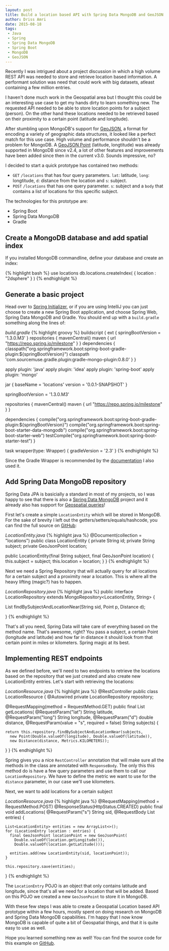 ```yaml
---
layout: post
title: Build a location based API with Spring Data MongoDB and GeoJSON
author: Driss Amri
date: 2015-08-18
tags:
 - Java
 - Spring
 - Spring Data MongoDB
 - Spring Boot
 - MongoDB
 - GeoJSON
---
```

Recently I was intrigued about a project discussion in which a high volume REST API was needed to store and retrieve location based information. A performant solution was need that could work with big datasets, atleast containing a few million entries.

I haven't done much work in the Geospatial area but I thought this could be an interesting use case to get my hands dirty to learn something new.
The requested API needed to be able to store location points for a subject (person). On the other hand these locations needed to be retrieved based on their proximity to a certain point (latitude and longitude).

After stumbling upon MongoDB's support for [GeoJSON](http://geojson.org/), a format for encoding a variety of geographic data structures, it looked like a perfect match for this use case. High volume and performance shouldn't be a problem for MongoDB. A [GeoJSON Point](http://docs.mongodb.org/v3.0/reference/geojson/) (latitude, longtitude) was already supported in MongoDB since v2.4, a lot of other features and improvements have been added since then in the current v3.0. Sounds impressive, no?

I decided to start a quick prototype has contained two methods:

* `GET` `/locations` that has four query parameters. `lat`: latitude, `long`: longtitude, `d`: distance from the location and `s`: subject.
* `POST` `/locations` that has one query parameter. `s`: subject and a `body` that contains a list of locations for this specific subject.

The technologies for this prototype are:

 * Spring Boot
 * Spring Data MongoDB
 * Gradle

## Create a MongoDB database and add spatial index
If you installed MongoDB commandline, define your database and create an index:

{% highlight bash %}
use locations
db.locations.createIndex( { location : "2dsphere" } )
{% endhighlight %}


## Generate a basic project
Head over to [Spring Initializer](https://start.spring.io/), or if you are using IntelliJ you can just choose to create a new Spring Boot application, and choose Spring Web, Spring Data MongoDB and Gradle. You should end up with a `build.gradle` something along the lines of:


_build.gradle_
{% highlight groovy %}
buildscript {
  ext {
    springBootVersion = '1.3.0.M3'
  }
  repositories {
    mavenCentral()
    maven { url "https://repo.spring.io/milestone" }
  }
  dependencies {
    classpath("org.springframework.boot:spring-boot-gradle-plugin:${springBootVersion}")
    classpath 'com.sourcemuse.gradle.plugin:gradle-mongo-plugin:0.8.0'
  }
}

apply plugin: 'java'
apply plugin: 'idea'
apply plugin: 'spring-boot'
apply plugin: 'mongo'

jar {
  baseName = 'locations'
  version = '0.0.1-SNAPSHOT'
}

springBootVersion = '1.3.0.M3'

repositories {
  mavenCentral()
  maven { url "https://repo.spring.io/milestone" }
}

dependencies {
  compile("org.springframework.boot:spring-boot-gradle-plugin:${springBootVersion}")
  compile("org.springframework.boot:spring-boot-starter-data-mongodb")
  compile("org.springframework.boot:spring-boot-starter-web")
  testCompile("org.springframework.boot:spring-boot-starter-test")
}

task wrapper(type: Wrapper) {
  gradleVersion = '2.3'
}
{% endhighlight %}

Since the Gradle Wrapper is recommended by the [documentation](https://docs.gradle.org/current/userguide/gradle_wrapper.html) I also used it.

## Add Spring Data MongoDB repository
Spring Data JPA is basicially a standard in most of my projects, so I was happy to see that there is also a [Spring Data MongoDB](http://projects.spring.io/spring-data-mongodb/) project and it already also has support for [Geospatial queries](http://docs.spring.io/spring-data/data-mongo/docs/current/reference/html/#mongo.geospatial)!

First let's create a simple `LocationEntity` which will be stored in MongoDB. For the sake of brevity I left out the getters/setters/equals/hashcode, you can find the full source on [GitHub](https://github.com/drissamri/blog-examples/blob/master/spring-data-mongodb-geospatial/src/main/java/be/drissamri/locations/repository/domain/LocationEntity.java):

_LocationEntity.java_
{% highlight java %}
@Document(collection = "locations")
public class LocationEntity {
  private String id;
  private String subject;
  private GeoJsonPoint location;

  public LocationEntity(final String subject, final GeoJsonPoint location) {
    this.subject = subject;
    this.location = location;
  }
}
{% endhighlight %}

Next we need a Spring Repository that will actually query for all locations for a certain subject and a proximity near a location. This is where all the heavy lifting (magic?) has to happen.

_LocationRepository.java_
{% highlight java %}
public interface LocationRepository extends MongoRepository<LocationEntity, String> {

  List<LocationEntity> findBySubjectAndLocationNear(String sid, Point p, Distance d);

}
{% endhighlight %}

That's all you need, Spring Data will take care of everything based on the method name. That's awesome, right? You pass a subject, a certain Point (longitude and latitude) and how far in distance it should look from that certain point in miles or kilometers. Spring magic at its best.

## Implementing REST endpoints
As we defined before, we'll need to two endpoints to retrieve the locations based on the repository that we just created and also create new LocationEntity entries. Let's start with retrieving the locations:

_LocationResource.java_
{% highlight java %}
@RestController
public class LocationResource {
  @Autowired
  private LocationRepository repository;

  @RequestMapping(method = RequestMethod.GET)
  public final List<LocationEntity> getLocations(
    @RequestParam("lat") String latitude,
    @RequestParam("long") String longitude,
    @RequestParam("d") double distance,
    @RequestParam(value = "s", required = false) String subjects) {

    return this.repository.findBySubjectAndLocationNear(subjects,
      new Point(Double.valueOf(longitude), Double.valueOf(latitude)),
      new Distance(distance, Metrics.KILOMETERS));
  }
}
{% endhighlight %}

Spring gives you a nice `RestController` annotation that will make sure all the methods in the class are annotated with `ResponseBody`. The only this this method do is have a few query parameters and use them to call our `LocationRepository`. We have to define the metric we want to use for the `distance` parameter, in our case we'll use kilometers.

Next, we want to add locations for a certain subject

_LocationResource.java_
{% highlight java %}
  @RequestMapping(method = RequestMethod.POST)
  @ResponseStatus(HttpStatus.CREATED)
  public final void addLocations(
    @RequestParam("s") String sid,
    @RequestBody List<LocationEntry> entries) {

    List<LocationEntity> entities = new ArrayList<>();
    for (LocationEntry location : entries) {
      final GeoJsonPoint locationPoint = new GeoJsonPoint(
        Double.valueOf(location.getLongitude()),
        Double.valueOf(location.getLatitude()));

      entities.add(new LocationEntity(sid, locationPoint));
    }

    this.repository.save(entities);
  }
{% endhighlight %}

The `LocationEntry` POJO is an object that only contains latitude and longitude, since that's all we need for a location that will be added. Based on this POJO we created a new `GeoJsonPoint` to store it in MongoDB.

With these few steps I was able to create a Geospatial Location based API prototype within a few hours, mostly spent on doing research on MongoDB and Spring Data MongoDB capabilities. I'm happy that I now know MongoDB is capable of quite a bit of Geospatial things, and that it is quite easy to use as well.

Hope you learned something new as well! You can find the source code for this example on [GitHub](https://github.com/drissamri/blog-examples/tree/master/spring-data-mongodb-geospatial).
